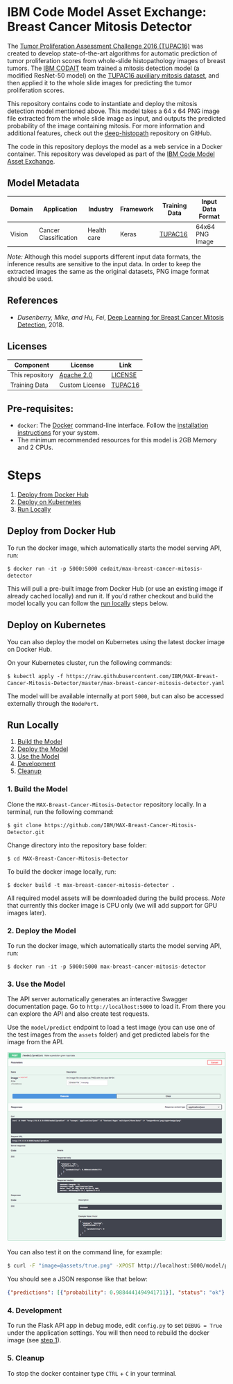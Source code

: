 # IBM Code Model Asset Exchange: Breast Cancer Mitosis Detector

The [Tumor Proliferation Assessment Challenge 2016 (TUPAC16)](http://tupac.tue-image.nl/) was created to develop state-of-the-art algorithms for automatic prediction of tumor proliferation scores from whole-slide histopathology images of breast tumors. The [IBM CODAIT](http://codait.org) team trained a mitosis detection model (a modified ResNet-50 model) on the [TUPAC16 auxiliary mitosis dataset](http://tupac.tue-image.nl/node/3), and then applied it to the whole slide images for predicting the tumor proliferation scores.

This repository contains code to instantiate and deploy the mitosis detection model mentioned above. This model takes a 64 x 64 PNG image file extracted from the whole slide image as input, and outputs the predicted probability of the image containing mitosis. For more information and additional features, check out the [deep-histopath](https://github.com/CODAIT/deep-histopath) repository on GitHub.

The code in this repository deploys the model as a web service in a Docker container. This repository was developed as part of the [IBM Code Model Asset Exchange](https://developer.ibm.com/code/exchanges/models/).

## Model Metadata
| Domain | Application | Industry  | Framework | Training Data | Input Data Format |
| ------------- | --------  | -------- | --------- | --------- | -------------- | 
| Vision | Cancer Classification | Health care | Keras | [TUPAC16](http://tupac.tue-image.nl/node/5) | 64x64 PNG Image|

_Note:_ Although this model supports different input data formats, the inference results are sensitive to the input data. In order to keep the extracted images the same as the original datasets, PNG image format should be used.


## References
* _Dusenberry, Mike, and Hu, Fei_, [Deep Learning for Breast Cancer Mitosis Detection](https://github.com/CODAIT/deep-histopath/raw/master/docs/tupac16-paper/paper.pdf), 2018.

## Licenses

| Component | License | Link  |
| ------------- | --------  | -------- |
| This repository | [Apache 2.0](https://www.apache.org/licenses/LICENSE-2.0) | [LICENSE](LICENSE) |
| Training Data | Custom License | [TUPAC16](http://tupac.tue-image.nl/node/5) |

## Pre-requisites:

* `docker`: The [Docker](https://www.docker.com/) command-line interface. Follow the
[installation instructions](https://docs.docker.com/install/) for your system.
* The minimum recommended resources for this model is 2GB Memory and 2 CPUs.

# Steps

1. [Deploy from Docker Hub](#deploy-from-docker-hub)
2. [Deploy on Kubernetes](#deploy-on-kubernetes)
3. [Run Locally](#run-locally)

## Deploy from Docker Hub

To run the docker image, which automatically starts the model serving API, run:

```
$ docker run -it -p 5000:5000 codait/max-breast-cancer-mitosis-detector
```

This will pull a pre-built image from Docker Hub (or use an existing image if already cached locally) and run it.
If you'd rather checkout and build the model locally you can follow the [run locally](#run-locally) steps below.

## Deploy on Kubernetes

You can also deploy the model on Kubernetes using the latest docker image on Docker Hub.

On your Kubernetes cluster, run the following commands:

```
$ kubectl apply -f https://raw.githubusercontent.com/IBM/MAX-Breast-Cancer-Mitosis-Detector/master/max-breast-cancer-mitosis-detector.yaml
```

The model will be available internally at port `5000`, but can also be accessed externally through the `NodePort`.

## Run Locally

1. [Build the Model](#1-build-the-model)
2. [Deploy the Model](#2-deploy-the-model)
3. [Use the Model](#3-use-the-model)
4. [Development](#4-development)
5. [Cleanup](#5-cleanup)

### 1. Build the Model

Clone the `MAX-Breast-Cancer-Mitosis-Detector` repository locally. In a terminal, run the following command:

```
$ git clone https://github.com/IBM/MAX-Breast-Cancer-Mitosis-Detector.git
```

Change directory into the repository base folder:

```
$ cd MAX-Breast-Cancer-Mitosis-Detector
```

To build the docker image locally, run: 

```
$ docker build -t max-breast-cancer-mitosis-detector .
```

All required model assets will be downloaded during the build process. _Note_ that currently this docker image is CPU
only (we will add support for GPU images later).

### 2. Deploy the Model

To run the docker image, which automatically starts the model serving API, run:

```
$ docker run -it -p 5000:5000 max-breast-cancer-mitosis-detector
```

### 3. Use the Model

The API server automatically generates an interactive Swagger documentation page. Go to `http://localhost:5000` to load
it. From there you can explore the API and also create test requests.

Use the `model/predict` endpoint to load a test image (you can use one of the test images from the `assets` folder) and
get predicted labels for the image from the API.

![Swagger Doc Screenshot](docs/swagger-screenshot.png)

You can also test it on the command line, for example:

```bash
$ curl -F "image=@assets/true.png" -XPOST http://localhost:5000/model/predict
```

You should see a JSON response like that below:

```json
{"predictions": [{"probability": 0.9884441494941711}], "status": "ok"}
```

### 4. Development

To run the Flask API app in debug mode, edit `config.py` to set `DEBUG = True` under the application settings. You will
then need to rebuild the docker image (see [step 1](#1-build-the-model)).

### 5. Cleanup

To stop the docker container type `CTRL` + `C` in your terminal.
